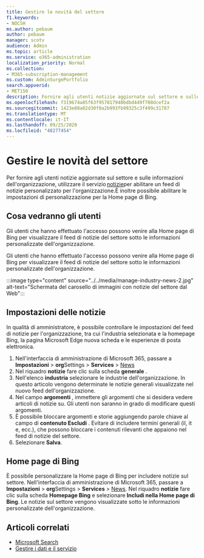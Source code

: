 ```yaml
---
title: Gestire le novità del settore
f1.keywords:
- NOCSH
ms.author: pebaum
author: pebaum
manager: scotv
audience: Admin
ms.topic: article
ms.service: o365-administration
localization_priority: Normal
ms.collection:
- M365-subscription-management
ms.custom: AdminSurgePortfolio
search.appverid:
- MET150
description: Fornire agli utenti notizie aggiornate sul settore e sulle informazioni dell'organizzazione, utilizzare il servizio News per abilitare un feed di notizie personalizzato per l'organizzazione.
ms.openlocfilehash: f319674a85f63f957817940bdbd449f708dcef2a
ms.sourcegitcommit: 1423e08a02d30f0a2b993fb99325c3f499c31787
ms.translationtype: MT
ms.contentlocale: it-IT
ms.lasthandoff: 09/25/2020
ms.locfileid: "48277454"
---
```

# <a name="manage-industry-news"></a>Gestire le novità del settore

Per fornire agli utenti notizie aggiornate sul settore e sulle informazioni dell'organizzazione, utilizzare il servizio [notizie](https://admin.microsoft.com/adminportal/home?#/Settings/Services/:/Settings/L1/BingNews)per abilitare un feed di notizie personalizzato per l'organizzazione.È inoltre possibile abilitare le impostazioni di personalizzazione per la Home page di Bing.

## <a name="what-your-users-will-see"></a>Cosa vedranno gli utenti

Gli utenti che hanno effettuato l'accesso possono venire alla Home page di Bing per visualizzare il feed di notizie del settore sotto le informazioni personalizzate dell'organizzazione.  

Gli utenti che hanno effettuato l'accesso possono venire alla Home page di Bing per visualizzare il feed di notizie del settore sotto le informazioni personalizzate dell'organizzazione.

:::image type="content" source="../../media/manage-industry-news-2.jpg" alt-text="Schermata del carosello di immagini con notizie del settore dal Web":::

## <a name="news-settings"></a>Impostazioni delle notizie

In qualità di amministratore, è possibile controllare le impostazioni del feed di notizie per l'organizzazione, tra cui l'industria selezionata e la homepage Bing, la pagina Microsoft Edge nuova scheda e le esperienze di posta elettronica.

1. Nell'interfaccia di amministrazione di Microsoft 365, passare a **Impostazioni**  >  **org**Settings  >  **Services**  >  [News](https://admin.microsoft.com/adminportal/home?#/Settings/Services/:/Settings/L1/BingNews)
2. Nel riquadro **notizie** fare clic sulla scheda **generale** .
3. Nell'elenco **industria** selezionare le industrie dell'organizzazione. In questo articolo vengono determinate le notizie generali visualizzate nel nuovo feed dell'organizzazione.
4. Nel campo **argomenti** , immettere gli argomenti che si desidera vedere articoli di notizie su. Gli utenti non saranno in grado di modificare questi argomenti.
5. È possibile bloccare argomenti e storie aggiungendo parole chiave al campo di **contenuto Escludi** . Evitare di includere termini generali (il, it e, ecc.), che possono bloccare i contenuti rilevanti che appaiono nel feed di notizie del settore.
6. Selezionare **Salva**.

## <a name="bing-homepage"></a>Home page di Bing

È possibile personalizzare la Home page di Bing per includere notizie sul settore. Nell'interfaccia di amministrazione di Microsoft 365, passare a **Impostazioni**  >  **org**Settings  >  **Services**  >  [News](https://admin.microsoft.com/adminportal/home?#/Settings/Services/:/Settings/L1/BingNews). Nel riquadro **notizie** fare clic sulla scheda **Homepage Bing** e selezionare **Includi nella Home page di Bing**. Le notizie sul settore vengono visualizzate sotto le informazioni personalizzate dell'organizzazione.

## <a name="related-articles"></a>Articoli correlati

- [Microsoft Search](https://docs.microsoft.com/microsoftsearch/)
- [Gestire i dati e il servizio](https://docs.microsoft.com/microsoft-365/admin/manage)
